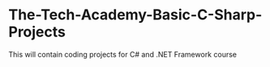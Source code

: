 # The-Tech-Academy-Basic-C-Sharp-Projects
This will contain coding projects for C# and .NET Framework course
